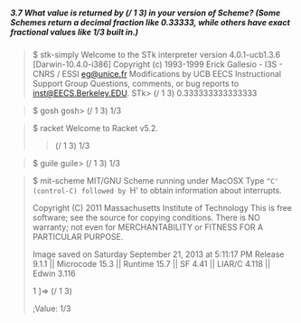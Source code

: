 ##### 3.7  What value is returned by (/ 1 3) in your version of Scheme? (Some Schemes return a decimal fraction like 0.33333, while others have exact fractional values like 1/3 built in.)

> $ stk-simply 
> Welcome to the STk interpreter version 4.0.1-ucb1.3.6 [Darwin-10.4.0-i386]
> Copyright (c) 1993-1999 Erick Gallesio - I3S - CNRS / ESSI <eg@unice.fr>
> Modifications by UCB EECS Instructional Support Group
> Questions, comments, or bug reports to <inst@EECS.Berkeley.EDU>.
> STk> (/ 1 3)
> 0.333333333333333

> $ gosh
> gosh> (/ 1 3)
> 1/3

> $ racket 
> Welcome to Racket v5.2.
> > (/ 1 3)
> 1/3

> $ guile
> guile> (/ 1 3)
> 1/3

> $ mit-scheme
> MIT/GNU Scheme running under MacOSX
> Type `^C' (control-C) followed by `H' to obtain information about interrupts.
> 
> Copyright (C) 2011 Massachusetts Institute of Technology
> This is free software; see the source for copying conditions. There is NO warranty; not even
> for MERCHANTABILITY or FITNESS FOR A PARTICULAR PURPOSE.
> 
> Image saved on Saturday September 21, 2013 at 5:11:17 PM
>   Release 9.1.1 || Microcode 15.3 || Runtime 15.7 || SF 4.41 || LIAR/C 4.118 || Edwin 3.116
> 
> 1 ]=> (/ 1 3)
> 
> ;Value: 1/3
